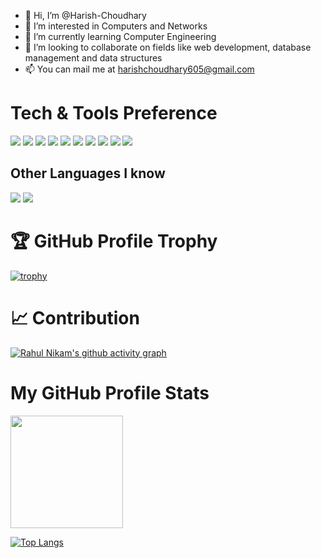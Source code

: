 - 👋 Hi, I’m @Harish-Choudhary
- 👀 I’m interested in Computers and Networks
- 🌱 I’m currently learning Computer Engineering
- 💞️ I’m looking to collaborate on fields like web development, database management and data structures
- 📫 You can mail me at harishchoudhary605@gmail.com

<!---
Harish-Choudhary/Harish-Choudhary is a ✨ special ✨ repository because its `README.md` (this file) appears on your GitHub profile.
You can click the Preview link to take a look at your changes.
--->
# Tech & Tools Preference

<img src="https://img.shields.io/badge/-JavaScript-eed718?style=flat&logo=javascript&logoColor=ffffff"> <img src="https://img.shields.io/badge/-React-000000?style=flat&logo=react&logoColor=00c8ff">
<img src="https://img.shields.io/badge/-Express.js-787878?style=flat">
<img src="https://img.shields.io/badge/-Node.js-3C873A?style=flat&logo=Node.js&logoColor=white">
<img src="https://img.shields.io/badge/-MySQL-F29111?style=flat&logo=mysql&logoColor=FFFFFF">
<img src = "https://img.shields.io/badge/-HTML5-E34F26?style=flat&logo=html5&logoColor=white"> <img src = "https://img.shields.io/badge/-CSS3-1572B6?style=flat&logo=css3&logoColor=white">
<img src="http://img.shields.io/badge/-Git-F1502F?style=flat&logo=git&logoColor=FFFFFF">
<img src="http://img.shields.io/badge/-Github-000000?style=flat&logo=github&logoColor=FFFFFF">
<img src="http://img.shields.io/badge/-VS%20Code-007ACC?style=flat&logo=visual%20studio%20code&logoColor=white">


## Other Languages I know
<img src="https://img.shields.io/badge/-C%20&%20C++-659ad2?style=flat&logo=c%2B%2B&logoColor=ffffff"> <img src="https://img.shields.io/badge/-Python-black?style=flat&logo=python&logoColor=white">


# 🏆 GitHub Profile Trophy
[![trophy](https://github-profile-trophy.vercel.app/?username=Harish-Choudhary&theme=dracula&title=Commits)](https://github.com/Harish-Choudhary)

# 📈 Contribution
[![Rahul Nikam's github activity graph](https://activity-graph.herokuapp.com/graph?username=Harish-Choudhary&theme=react-dark)](https://github.com/Harish-Choudhary)

# My GitHub Profile Stats
<img height="180em" src="https://github-readme-stats.vercel.app/api?username=Harish-Choudhary&hide=contribs,prs&theme=radical&show_icons=true&hide_border=true&&count_private=true&include_all_commits=true" />

[![Top Langs](https://github-readme-stats.vercel.app/api/top-langs/?username=Harish-Choudhary)](https://github.com/Harish-Choudhary)

